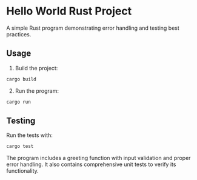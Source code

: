 # Hello World Rust Project

A simple Rust program demonstrating error handling and testing best practices.

## Usage
1. Build the project:
```bash
cargo build
```

2. Run the program:
```bash
cargo run
```

## Testing
Run the tests with:
```bash
cargo test
```

The program includes a greeting function with input validation and proper error handling. It also contains comprehensive unit tests to verify its functionality.